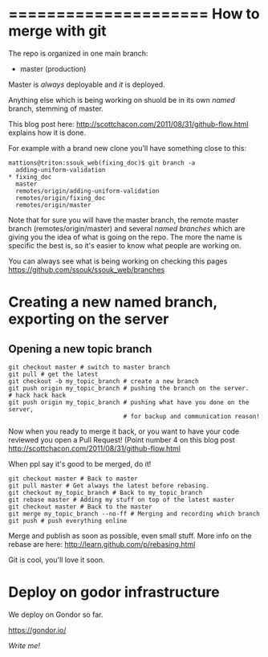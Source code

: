 =====================
How to merge with git
=====================

The repo is organized in one main branch:

 - master (production)
 
Master is _always_ deployable and _it_ is deployed.

Anything else which is being working on shuold be in its own _named_ branch, stemming of 
master.

This blog post here: http://scottchacon.com/2011/08/31/github-flow.html explains how it is done.

For example with a brand new clone you'll have something close to this:

	mattions@triton:ssouk_web(fixing_doc)$ git branch -a
	  adding-uniform-validation
	* fixing_doc
	  master
	  remotes/origin/adding-uniform-validation
	  remotes/origin/fixing_doc
	  remotes/origin/master

Note that for sure you will have the master branch, the remote master branch (remotes/origin/master) and several 
_named branches_ which are giving you the idea of what is going on the repo. 
The more the name is specific the best is, so it's easier to know what people are working on.

You can always see what is being working on checking this pages https://github.com/ssouk/ssouk_web/branches

Creating a new named branch, exporting on the server
============================================

Opening a new topic branch 
--------------------------

    git checkout master # switch to master branch
    git pull # get the latest 
    git checkout -b my_topic_branch # create a new branch
	git push origin my_topic_branch # pushing the branch on the server.
    # hack hack hack
	git push origin my_topic_branch # pushing what have you done on the server, 
									# for backup and communication reason!

Now when you ready to merge it back, or you want to have your code reviewed you open a Pull Request!
(Point number 4 on this blog post http://scottchacon.com/2011/08/31/github-flow.html

When ppl say it's good to be merged, do it!

    git checkout master # Back to master
    git pull master # Get always the latest before rebasing.
    git checkout my_topic_branch # Back to my_topic_branch
    git rebase master # Adding my stuff on top of the latest master
    git checkout master # Back to the master
    git merge my_topic_branch --no-ff # Merging and recording which branch
    git push # push everything online

Merge and publish as soon as possible, even small stuff.
More info on the rebase are here: http://learn.github.com/p/rebasing.html

Git is cool, you'll love it soon.


Deploy on godor infrastructure
==============================

We deploy on Gondor so far. 

https://gondor.io/

*Write me!*